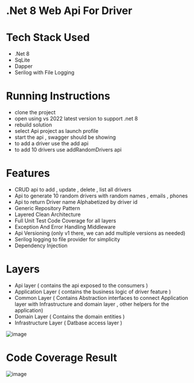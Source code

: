 # .Net 8 Web Api For Driver 

# Tech Stack Used
- .Net 8
- SqLite
- Dapper
- Serilog with File Logging


# Running Instructions
- clone the project
- open using vs 2022 latest version to support .net 8
- rebuild solution
- select Api project as launch profile
- start the api , swagger should be showing
- to add a driver use the add api
- to add 10 drivers use addRandomDrivers api

# Features
- CRUD api to add , update , delete , list all drivers
- Api to generate 10 random drivers with random names , emails , phones
- Api to return Driver name Alphabetized by driver id
- Generic Repository Pattern
- Layered Clean Architecture
- Full Unit Test Code Coverage for all layers
- Exception And Error Handling Middleware
- Api Versioning (only v1 there, we can add multiple versions as needed)
- Serilog logging to file provider for simplicity
- Dependency Injection

# Layers
- Api layer ( contains the api exposed to the consumers )
- Application Layer ( contains the business logic of driver feature )
- Common Layer ( Contains Abstraction interfaces to connect Application layer with Infrastructure and domain layer  , other helpers for the application)
- Domain Layer ( Contains the domain entities )
- Infrastructure Layer ( Datbase access layer )

![image](https://github.com/mhmoudalaskalany/Driver-Backend/assets/45127300/9b6497a6-d1dc-4818-94b2-dcfa86086f8f)


# Code Coverage Result
![image](https://github.com/mhmoudalaskalany/Driver-Backend/assets/45127300/ade5e7a2-a45b-4f93-b83e-f59d511018f8)



